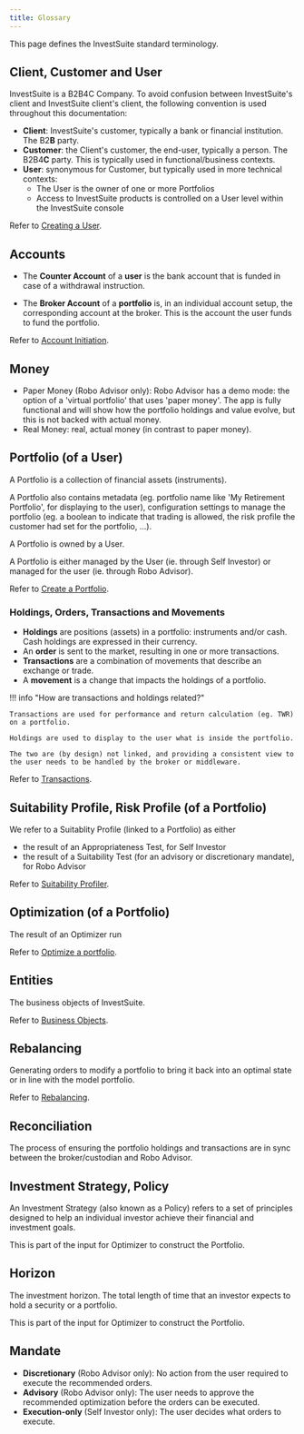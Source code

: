 ```yaml
---
title: Glossary
---
```


This page defines the InvestSuite standard terminology.

## Client, Customer and User
InvestSuite is a B2B4C Company. To avoid confusion between InvestSuite's client and InvestSuite client's client, the following convention is used throughout this documentation:

- **Client**: InvestSuite's customer, typically a bank or financial institution. The B2**B** party.
- **Customer**: the Client's customer, the end-user, typically a person. The B2B4**C** party. This is typically used in functional/business contexts.
- **User**: synonymous for Customer, but typically used in more technical contexts:
    - The User is the owner of one or more Portfolios
    - Access to InvestSuite products is controlled on a User level within the InvestSuite console

Refer to [Creating a User](users.md#create-a-user).

<!-- #### Document
TODO -->

<!-- ### Report
TODO -->

## Accounts
- The **Counter Account** of a **user** is the bank account that is funded in case of a withdrawal instruction.

- The **Broker Account** of a **portfolio** is, in an individual account setup, the corresponding account at the broker. This is the account the user funds to fund the portfolio.

<!-- TODO quid 'investor account' at the bank -->

Refer to [Account Initiation](../common_scenarios/account_initiation.md). 
<!-- TODO -->


## Money
- Paper Money (Robo Advisor only): Robo Advisor has a demo mode: the option of a 'virtual portfolio' that uses 'paper money'. The app is fully functional and will show how the portfolio holdings and value evolve, but this is not backed with actual money.
- Real Money: real, actual money (in contrast to paper money).

## Portfolio (of a User)
A Portfolio is a collection of financial assets (instruments). 

A Portfolio also contains metadata (eg. portfolio name like 'My Retirement Portfolio', for displaying to the user), configuration settings to manage the portfolio (eg. a boolean to indicate that trading is allowed, the risk profile the customer had set for the portfolio, ...).

A Portfolio is owned by a User.

A Portfolio is either managed by the User (ie. through Self Investor) or managed for the user (ie. through Robo Advisor).

Refer to [Create a Portfolio](/common_scenarios/portfolios/#create-a-portfolio).

<!-- Portfolio
Portfolio Stats
:question_mark: not found in InvestSuite API documentation - About 
Contains stats about multiple instruments -->

### Holdings, Orders, Transactions and Movements
- **Holdings** are positions (assets) in a portfolio: instruments and/or cash. Cash holdings are expressed in their currency.
- An **order** is sent to the market, resulting in one or more transactions.
- **Transactions** are a combination of movements that describe an exchange or trade.
- A **movement** is a change that impacts the holdings of a portfolio.

!!! info "How are transactions and holdings related?"

    Transactions are used for performance and return calculation (eg. TWR) on a portfolio. 

    Holdings are used to display to the user what is inside the portfolio.

    The two are (by design) not linked, and providing a consistent view to the user needs to be handled by the broker or middleware.

<!-- Documentation EOD file storage of transactions in IVS databases - Google Docs -->
<!-- See also [Synchronizing Portfolios](../robo/synchronize_portfolios.md). -->
Refer to [Transactions](transactions.md).

## Suitability Profile, Risk Profile (of a Portfolio)
We refer to a Suitablity Profile (linked to a Portfolio) as either

- the result of an Appropriateness Test, for Self Investor
- the result of a Suitability Test (for an advisory or discretionary mandate), for Robo Advisor

Refer to [Suitability Profiler](../scenarios/suitability_profiler.md).

## Optimization (of a Portfolio)
The result of an Optimizer run

Refer to [Optimize a portfolio](../common_scenarios/run_optimizer/).

## Entities
The business objects of InvestSuite.

Refer to [Business Objects](entities.md).

## Rebalancing
Generating orders to modify a portfolio to bring it back into an optimal state or in line with the model portfolio.

Refer to [Rebalancing](../robo/rebalancing.md).

## Reconciliation
The process of ensuring the portfolio holdings and transactions are in sync between the broker/custodian and Robo Advisor.

## Investment Strategy, Policy
An Investment Strategy (also known as a Policy) refers to a set of principles designed to help an individual investor achieve their financial and investment goals.

This is part of the input for Optimizer to construct the Portfolio.

## Horizon
The investment horizon. The total length of time that an investor expects to hold a security or a portfolio.

This is part of the input for Optimizer to construct the Portfolio.

## Mandate

- **Discretionary** (Robo Advisor only): No action from the user required to execute the recommended orders.
- **Advisory** (Robo Advisor only): The user needs to approve the recommended optimization before the orders can be executed.
- **Execution-only** (Self Investor only): The user decides what orders to execute.



<!-- 
Risk profile = the user is assessed to define a suitable risk profile. The risk profile reflects the user’s attitude to risk and therefore the types of financial instruments (and the risks attached to them) that are suitable for them (=investment policy) 

Suitability Profiler = the component that captures all information from a user, to create a suitable portfolio. This includes the risk profile, but also their goal, other preferences, … 

Asset Allocation: the relative distribution between assets, such as stocks, bonds, … of a model portfolio 

Optimizer Run: the process of optimizing a portfolio, including a call to GOE and the subsequent portfolio construction or modification (see Rebalancing) 

Optimization = an object that is the result of an Optimizer Run. It contains information like the orders to execute and goal-related data received from GOE. 


Order orchestration = executing the actual orders with the broker. This is different from rebalancing, where the orders are generated in the InvestSuite system, but no communication with the broker happens yet. This is not in scope for the solution with Franklin Templeton, but will be relevant for Clients that buy the solution.  -->